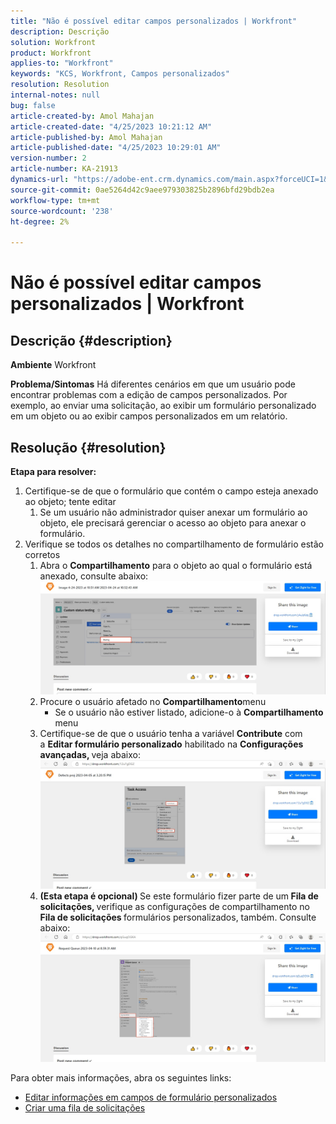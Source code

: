 ```yaml
---
title: "Não é possível editar campos personalizados | Workfront"
description: Descrição
solution: Workfront
product: Workfront
applies-to: "Workfront"
keywords: "KCS, Workfront, Campos personalizados"
resolution: Resolution
internal-notes: null
bug: false
article-created-by: Amol Mahajan
article-created-date: "4/25/2023 10:21:12 AM"
article-published-by: Amol Mahajan
article-published-date: "4/25/2023 10:29:01 AM"
version-number: 2
article-number: KA-21913
dynamics-url: "https://adobe-ent.crm.dynamics.com/main.aspx?forceUCI=1&pagetype=entityrecord&etn=knowledgearticle&id=a99cefe3-52e3-ed11-a7c7-6045bd006704"
source-git-commit: 0ae5264d42c9aee979303825b2896bfd29bdb2ea
workflow-type: tm+mt
source-wordcount: '238'
ht-degree: 2%

---
```


# Não é possível editar campos personalizados | Workfront

## Descrição {#description}

<b>Ambiente</b>
Workfront


<b>Problema/Sintomas</b>
Há diferentes cenários em que um usuário pode encontrar problemas com a edição de campos personalizados. Por exemplo, ao enviar uma solicitação, ao exibir um formulário personalizado em um objeto ou ao exibir campos personalizados em um relatório.


## Resolução {#resolution}

<b>Etapa para resolver:</b>
1. Certifique-se de que o formulário que contém o campo esteja anexado ao objeto; tente editar
   1. Se um usuário não administrador quiser anexar um formulário ao objeto, ele precisará gerenciar o acesso ao objeto para anexar o formulário.
2. Verifique se todos os detalhes no compartilhamento de formulário estão corretos
   1. Abra o <b>Compartilhamento</b> para o objeto ao qual o formulário está anexado, consulte abaixo:![](assets/5290f427-53e3-ed11-a7c7-6045bd006704.png)
   2. Procure o usuário afetado no <b>Compartilhamento</b>menu
      - Se o usuário não estiver listado, adicione-o à <b>Compartilhamento</b> menu
   3. Certifique-se de que o usuário tenha a variável <b>Contribute</b> com a <b>Editar formulário personalizado</b> habilitado na <b>Configurações avançadas, </b>veja abaixo:![](assets/e0da3f1c-8ce2-ed11-a7c7-6045bd006c82.png)
   4. <b>(Esta etapa é opcional) </b>Se este formulário fizer parte de um<b> Fila de solicitações, </b>verifique as configurações de compartilhamento no<b> Fila de solicitações </b>formulários personalizados, também. Consulte abaixo:![](assets/47992451-8ce2-ed11-a7c7-6045bd006c82.png)




Para obter mais informações, abra os seguintes links:

- [Editar informações em campos de formulário personalizados](https://experienceleague.adobe.com/docs/workfront/using/basics/work-with-custom-forms/edit-custom-forms.html?lang=en)
- [Criar uma fila de solicitações](https://experienceleague.adobe.com/docs/workfront/using/manage-work/requests/create-and-manage-request-queues/create-request-queue.html?lang=en)

